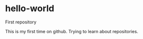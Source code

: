 # hello-world
First repository 

This is my first time on github. 
Trying to learn about repositories. 
